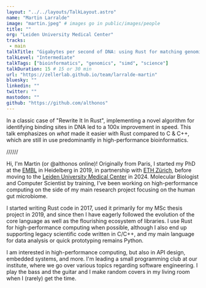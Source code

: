 ```yaml
---
layout: "../../layouts/TalkLayout.astro"
name: "Martin Larralde"
image: "martin.jpeg" # images go in public/images/people
title: ""
org: "Leiden University Medical Center"
tracks: 
 - main
talkTitle: "Gigabytes per second of DNA: using Rust for matching genomic motifs"
talkLevel: "Intermediate"
talkTags: ["bioinformatics", "genomics", "simd", "science"]
talkDuration: 15 # 15 or 30 min
url: "https://zellerlab.github.io/team/larralde-martin"
bluesky: ""
linkedin: ""
twitter: ""
mastodon: ""
github: "https://github.com/althonos"
---
```


In a classic case of "Rewrite It In Rust", implementing a novel
algorithm for identifying binding sites in DNA led to a 100x improvement in 
speed. This talk emphasizes on *what* made it easier with Rust compared
to C & C++, which are still in use predominantly in high-performance bioinformatics.

////// <!-- sepatator between abstract and bio -->

Hi, I'm Martin (or @althonos online)! Originally from Paris, I started my PhD at the [EMBL](https://www.embl.org/) in Heidelberg in 2019, in partnership with [ETH Zürich](https://ethz.ch/en.html), before moving to the [Leiden University Medical Center](https://www.lumc.nl/en/) in 2024. Molecular Biologist and Computer Scientist by training, I've been working on high-performance computing on the side of my main research project focusing on the human gut microbiome.

I started writing Rust code in 2017, used it primarily for my MSc thesis project in 2019, and since then I have eagerly followed the evolution of the core language as well as the flourishing ecosystem of libraries. I use Rust for high-performance computing when possible, although I also end up supporting legacy scientific code written in C/C++, and my main language for data analysis or quick prototyping remains Python. 

I am interested in high-performance computing, but also in API design, embedded systems, and more. I'm leading a small programming club at our institute, where we go over various topics regarding software engineering. I play the bass and the guitar and I make random covers in my living room when I (rarely) get the time.


